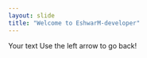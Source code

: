 ```yaml
---
layout: slide
title: "Welcome to EshwarM-developer"
---
```

Your text
Use the left arrow to go back!
